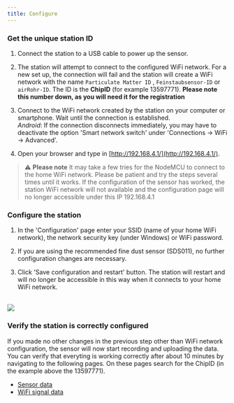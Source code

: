```yaml
---
title: Configure
---
```

### Get the unique station ID
1. Connect the station to a USB cable to power up the sensor.

2. The station will attempt to connect to the configured WiFi network. For a new set up, the connection will fail and the station will create a WiFi network with the name `Particulate Matter ID` , `Feinstaubsensor-ID` or `airRohr-ID`. The ID is the **ChipID** (for example 13597771). **Please note this number down, as you will need it for the registration**

3. Connect to the WiFi network created by the station on your computer or smartphone. Wait until the connection is established.<br>*Android*: If the connection disconnects immediately, you may have to deactivate the option 'Smart network switch' under 'Connections -> WiFi -> Advanced'.

4. Open your browser and type in [http://192.168.4.1/](http://192.168.4.1/).

> ⚠️ **Please note**  It may take a few tries for the NodeMCU to connect to the home WiFi network. Please be patient and try the steps several times until it works. If the configuration of the sensor has worked, the station WiFi network will not available and the configuration page will no longer accessible under this IP 192.168.4.1

### Configure the station
1. In the 'Configuration' page enter your SSID (name of your home WiFi network), the network security key (under Windows) or WiFi password.

2. If you are using the recommended fine dust sensor (SDS011), no further configuration changes are necessary.

3. Click 'Save configuration and restart' button. The station will restart and will no longer be accessible in this way when it connects to your home WiFi network.

<br>

<img src="../docs/airrohr_config_initial.jpg" loading="lazy"/>

<br>

### Verify the station is correctly configured
If you made no other changes in the previous step other than WiFi network configuration, the sensor will now start recording and uploading the data. You can verify that everyting is working correctly after about 10 minutes by navigating to the following pages. On these pages search for the ChipID (in the example above the 13597771).

* [Sensor data](https://www.madavi.de/sensor/graph.php)
* [WiFi signal data](https://www.madavi.de/sensor/signal.php)
